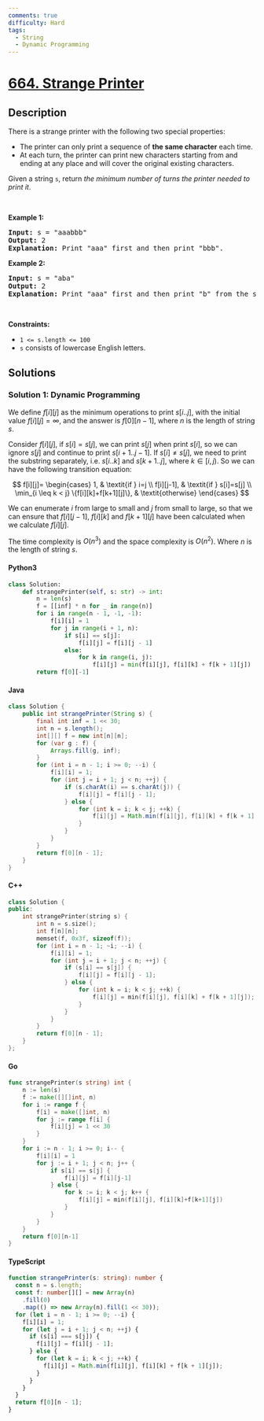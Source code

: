 ```yaml
---
comments: true
difficulty: Hard
tags:
  - String
  - Dynamic Programming
---
```


<!-- problem:start -->

# [664. Strange Printer](https://leetcode.com/problems/strange-printer)


## Description

<!-- description:start -->

<p>There is a strange printer with the following two special properties:</p>

<ul>
	<li>The printer can only print a sequence of <strong>the same character</strong> each time.</li>
	<li>At each turn, the printer can print new characters starting from and ending at any place and will cover the original existing characters.</li>
</ul>

<p>Given a string <code>s</code>, return <em>the minimum number of turns the printer needed to print it</em>.</p>

<p>&nbsp;</p>
<p><strong class="example">Example 1:</strong></p>

<pre>
<strong>Input:</strong> s = &quot;aaabbb&quot;
<strong>Output:</strong> 2
<strong>Explanation:</strong> Print &quot;aaa&quot; first and then print &quot;bbb&quot;.
</pre>

<p><strong class="example">Example 2:</strong></p>

<pre>
<strong>Input:</strong> s = &quot;aba&quot;
<strong>Output:</strong> 2
<strong>Explanation:</strong> Print &quot;aaa&quot; first and then print &quot;b&quot; from the second place of the string, which will cover the existing character &#39;a&#39;.
</pre>

<p>&nbsp;</p>
<p><strong>Constraints:</strong></p>

<ul>
	<li><code>1 &lt;= s.length &lt;= 100</code></li>
	<li><code>s</code> consists of lowercase English letters.</li>
</ul>

<!-- description:end -->

## Solutions

<!-- solution:start -->

### Solution 1: Dynamic Programming

We define $f[i][j]$ as the minimum operations to print $s[i..j]$, with the initial value $f[i][j]=\infty$, and the answer is $f[0][n-1]$, where $n$ is the length of string $s$.

Consider $f[i][j]$, if $s[i] = s[j]$, we can print $s[j]$ when print $s[i]$, so we can ignore $s[j]$ and continue to print $s[i+1..j-1]$. If $s[i] \neq s[j]$, we need to print the substring separately, i.e. $s[i..k]$ and $s[k+1..j]$, where $k \in [i,j)$. So we can have the following transition equation:

$$
f[i][j]=
\begin{cases}
1, & \textit{if } i=j \\
f[i][j-1], & \textit{if } s[i]=s[j] \\
\min_{i \leq k < j} \{f[i][k]+f[k+1][j]\}, & \textit{otherwise}
\end{cases}
$$

We can enumerate $i$ from large to small and $j$ from small to large, so that we can ensure that $f[i][j-1]$, $f[i][k]$ and $f[k+1][j]$ have been calculated when we calculate $f[i][j]$.

The time complexity is $O(n^3)$ and the space complexity is $O(n^2)$. Where $n$ is the length of string $s$.

<!-- tabs:start -->

#### Python3

```python
class Solution:
    def strangePrinter(self, s: str) -> int:
        n = len(s)
        f = [[inf] * n for _ in range(n)]
        for i in range(n - 1, -1, -1):
            f[i][i] = 1
            for j in range(i + 1, n):
                if s[i] == s[j]:
                    f[i][j] = f[i][j - 1]
                else:
                    for k in range(i, j):
                        f[i][j] = min(f[i][j], f[i][k] + f[k + 1][j])
        return f[0][-1]
```

#### Java

```java
class Solution {
    public int strangePrinter(String s) {
        final int inf = 1 << 30;
        int n = s.length();
        int[][] f = new int[n][n];
        for (var g : f) {
            Arrays.fill(g, inf);
        }
        for (int i = n - 1; i >= 0; --i) {
            f[i][i] = 1;
            for (int j = i + 1; j < n; ++j) {
                if (s.charAt(i) == s.charAt(j)) {
                    f[i][j] = f[i][j - 1];
                } else {
                    for (int k = i; k < j; ++k) {
                        f[i][j] = Math.min(f[i][j], f[i][k] + f[k + 1][j]);
                    }
                }
            }
        }
        return f[0][n - 1];
    }
}
```

#### C++

```cpp
class Solution {
public:
    int strangePrinter(string s) {
        int n = s.size();
        int f[n][n];
        memset(f, 0x3f, sizeof(f));
        for (int i = n - 1; ~i; --i) {
            f[i][i] = 1;
            for (int j = i + 1; j < n; ++j) {
                if (s[i] == s[j]) {
                    f[i][j] = f[i][j - 1];
                } else {
                    for (int k = i; k < j; ++k) {
                        f[i][j] = min(f[i][j], f[i][k] + f[k + 1][j]);
                    }
                }
            }
        }
        return f[0][n - 1];
    }
};
```

#### Go

```go
func strangePrinter(s string) int {
	n := len(s)
	f := make([][]int, n)
	for i := range f {
		f[i] = make([]int, n)
		for j := range f[i] {
			f[i][j] = 1 << 30
		}
	}
	for i := n - 1; i >= 0; i-- {
		f[i][i] = 1
		for j := i + 1; j < n; j++ {
			if s[i] == s[j] {
				f[i][j] = f[i][j-1]
			} else {
				for k := i; k < j; k++ {
					f[i][j] = min(f[i][j], f[i][k]+f[k+1][j])
				}
			}
		}
	}
	return f[0][n-1]
}
```

#### TypeScript

```ts
function strangePrinter(s: string): number {
  const n = s.length;
  const f: number[][] = new Array(n)
    .fill(0)
    .map(() => new Array(n).fill(1 << 30));
  for (let i = n - 1; i >= 0; --i) {
    f[i][i] = 1;
    for (let j = i + 1; j < n; ++j) {
      if (s[i] === s[j]) {
        f[i][j] = f[i][j - 1];
      } else {
        for (let k = i; k < j; ++k) {
          f[i][j] = Math.min(f[i][j], f[i][k] + f[k + 1][j]);
        }
      }
    }
  }
  return f[0][n - 1];
}
```

<!-- tabs:end -->

<!-- solution:end -->

<!-- problem:end -->
